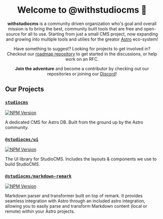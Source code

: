 <h1 align="center"><strong>Welcome to @withstudiocms 👋</strong></h1>
<p align="center">
  <strong>withstudiocms</strong> is a community driven organization who's goal and overall mission is to bring
    the best, community built tools that are free and open-source for all to use. Starting from just a small CMS
    project, now expanding and growing into multiple tools and utilies for the greator <a href="https://astro.build">Astro</a> eco-system!
</p>

<p align="center">
  Have something to suggest? Looking for projects to get involved in? Checkout our <a href="https://github.com/withstudiocms/roadmap">roadmap repository</a> 
  to get started in the discussions, or help work on an RFC.
</p>

<p align="center">
  <strong>Join the adventure</strong> and become a contributor by checking out our repositories
    or joining our <a href="https://chat.studiocms.dev">Discord</a>!
</p>

## Our Projects

### [`studiocms`](https://github.com/withstudiocms/studiocms)
[![NPM Version](https://img.shields.io/npm/v/studiocms?style=for-the-badge&logo=npm)](https://npm.im/studiocms)

A dedicated CMS for Astro DB. Built from the ground up by the Astro community.

### [`@studiocms/ui`](https://github.com/withstudiocms/ui)
[![NPM Version](https://img.shields.io/npm/v/%40studiocms%2Fui?style=for-the-badge&logo=npm)](https://npm.im/@studiocms/ui)

The UI library for StudioCMS. Includes the layouts & components we use to build StudioCMS.

### [`@studiocms/markdown-remark`](https://github.com/withstudiocms/markdown-remark)
[![NPM Version](https://img.shields.io/npm/v/@studiocms/markdown-remark?style=for-the-badge&logo=npm)](https://npm.im/@studiocms/markdown-remark)

Markdown parser and transformer built on top of remark. It provides seamless integration with Astro through an included astro integration, allowing you to easily parse and transform Markdown content (local or remote) within your Astro projects.
